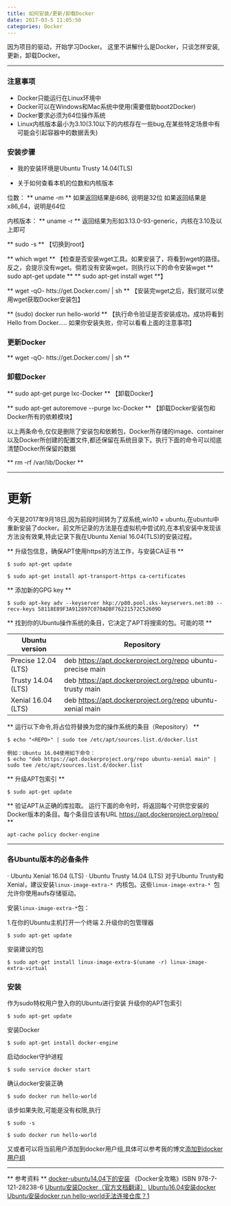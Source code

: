 ```yaml
---
title: 如何安装/更新/卸载Docker
date: 2017-03-5 11:05:50
categories: Docker
---
```

因为项目的驱动，开始学习Docker。
这里不讲解什么是Docker，只谈怎样安装,更新，卸载Docker。

************************

### 注意事项
- Docker只能运行在Linux环境中
- Docker可以在Windows和Mac系统中使用(需要借助boot2Docker)
- Docker要求必须为64位操作系统
- Linux内核版本最小为3.10(3.10以下的内核存在一些bug,在某些特定场景中有可能会引起容器中的数据丢失)


### 安装步骤
- 我的安装环境是Ubuntu Trusty 14.04(TLS)

- 关于如何查看本机的位数和内核版本

位数：
** uname -m **
如果返回结果是i686, 说明是32位
如果返回结果是x86_64，说明是64位

内核版本：
** uname -r **
返回结果为形如3.13.0-93-generic，内核在3.10及以上即可

** sudo -s **
【切换到root】

** which wget **
【检查是否安装wget工具。如果安装了，将看到wget的路径。反之，会提示没有wget。倘若没有安装wget，则执行以下的命令安装wget
** sudo apt-get update **
** sudo apt-get install wget **】

** wget -qO- htts://get.Docker.com/ | sh **
【安装完wget之后，我们就可以使用wget获取Docker安装包】

** (sudo) docker run hello-world **
【执行命令验证是否安装成功。成功将看到Hello from Docker.....
如果你安装失败，你可以看看上面的注意事项】


### 更新Docker
** wget -qO- htts://get.Docker.com/ | sh **


### 卸载Docker
** sudo apt-get purge lxc-Docker **
【卸载Docker】

** sudo apt-get autoremove --purge lxc-Docker **
【卸载Docker安装包和Docker所有的依赖模块】

以上两条命令,仅仅是删除了安装包和依赖包，Docker所存储的image、container以及Docker所创建的配置文件,都还保留在系统目录下。执行下面的命令可以彻底清楚Docker所保留的数据

** rm -rf /var/lib/Docker **

*************

# 更新

今天是2017年9月18日,因为前段时间转为了双系统,win10 + ubuntu,在ubuntu中重新安装了docker。前文所记录的方法是在虚拟机中尝试的,在本机安装中发现该方法没有效果,特此记录下我在Ubuntu Xenial 16.04(TLS)的安装过程。

** 升级包信息，确保APT使用https的方法工作，与安装CA证书 **
```
$ sudo apt-get update  
  
$ sudo apt-get install apt-transport-https ca-certificates  
```

** 添加新的GPG key **
```
$ sudo apt-key adv --keyserver hkp://p80.pool.sks-keyservers.net:80 --recv-keys 58118E89F3A912897C070ADBF76221572C52609D
```

** 找到你的Ubuntu操作系统的条目，它决定了APT将搜索的包。可能的项 **


Ubuntu version | Repository
-|-
Precise 12.04 (LTS) | deb https://apt.dockerproject.org/repo ubuntu-precise main
Trusty 14.04 (LTS) | deb https://apt.dockerproject.org/repo ubuntu-trusty main
Xenial 16.04 (LTS) | deb https://apt.dockerproject.org/repo ubuntu-xenial main


** 运行以下命令,将占位符<REPO>替换为您的操作系统的条目（Repository） **

```
$ echo "<REPO>" | sudo tee /etc/apt/sources.list.d/docker.list  

例如：Ubuntu 16.04使用如下命令：
$ echo "deb https://apt.dockerproject.org/repo ubuntu-xenial main" | sudo tee /etc/apt/sources.list.d/docker.list
```

** 升级APT包索引 **

```
$ sudo apt-get update  
```

** 验证APT从正确的库拉取。
   运行下面的命令时，将返回每个可供您安装的Docker版本的条目。每个条目应该有URL   https://apt.dockerproject.org/repo/ **

```
apt-cache policy docker-engine  
```
************

### 各Ubuntu版本的必备条件
· Ubuntu Xenial 16.04 (LTS)
· Ubuntu Trusty 14.04 (LTS)
对于Ubuntu Trusty和Xenial，建议安装`linux-image-extra-* `内核包。这些`linux-image-extra-* `包允许你使用aufs存储驱动。
 
安装`linux-image-extra-*`包：
 
 1.在你的Ubuntu主机打开一个终端
 2.升级你的包管理器

```
$ sudo apt-get update  
```
安装建议的包
```
$ sudo apt-get install linux-image-extra-$(uname -r) linux-image-extra-virtual  
```

### 安装

作为sudo特权用户登入你的Ubuntu进行安装
升级你的APT包索引

```
$ sudo apt-get update  
```

安装Docker
```
$ sudo apt-get install docker-engine  
```


启动docker守护进程

```
$ sudo service docker start  
```


确认docker安装正确
```
$ sudo docker run hello-world  
```

该步如果失败,可能是没有权限,执行
```
$ sudo -s

$ sudo docker run hello-world  
```

又或者可以将当前用户添加到docker用户组,具体可以参考我的博文[添加到docker用户组](http://www.sail.name/2017/06/04/add-to-docker-user-group/)

************

** 参考资料 **
 [docker-ubuntu14.04下的安装](http://blog.csdn.net/qq_25730711/article/details/53508780)
《Docker全攻略》ISBN 978-7-121-28238-6
 [Ubuntu安装Docker（官方文档翻译）](http://blog.csdn.net/a787202867/article/details/53036866)
 [Ubuntu16.04安装docker](http://www.cnblogs.com/lighten/p/6034984.html)
 [Ubuntu安装docker run hello-world无法连接仓库？1](https://segmentfault.com/q/1010000008664120/a-1020000008799199)   


